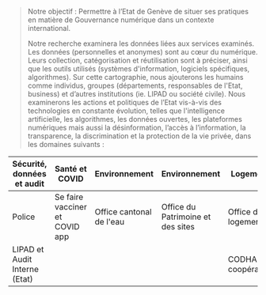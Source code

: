 > Notre objectif :  Permettre à l’Etat de Genève de situer ses pratiques en matière de Gouvernance numérique dans un contexte international.
> 
> Notre recherche examinera les données liées aux services examinés. Les données (personnelles et anonymes) sont au cœur du numérique. 
Leurs collection, catégorisation et réutilisation sont à préciser, ainsi que les outils utilisés (systèmes d'information, logiciels 
spécifiques, algorithmes).  Sur cette cartographie, nous ajouterons les humains comme individus, groupes (départements, responsables de l'Etat, business) et d’autres institutions (ie. LIPAD ou société civile).
Nous examinerons les actions et politiques de l’Etat vis-à-vis des technologies en constante évolution, telles que 
l'intelligence artificielle, les algorithmes, les données ouvertes, les plateformes numériques mais aussi la désinformation, 
l’accès à l’information, la transparence, la discrimination et la protection de la vie privée, dans les domaines suivants :
> 

|Sécurité, données et audit | Santé et COVID | Environnement | Environnement | Logement | Transports | Services citoyens |
| ------ | ------ | ------ | ------ | ------ | ------ |------ |
| Police | Se faire vacciner et COVID app | Office cantonal de l'eau | Office du Patrimoine et des sites | Office du logement | Transports | Emploi | 
| LIPAD et Audit Interne (Etat) | | | | CODHA coopérative | | Geneva Lab, Agenda 21|
 
